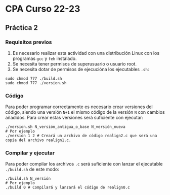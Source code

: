 # CPA Curso 22-23
## Práctica 2
### Requisitos previos
1. Es necesario realizar esta actividad con una distribución Linux con los programas `gcc` y `feh` instalado.
2. Se necesita tener permisos de superusuario o usuario root.
3. Se necesita dotar de permisos de ejecucióna los ejecutables `.sh`:
```
sudo chmod 777 ./build.sh
sudo chmod 777 ./version.sh
```

### Código
Para poder programar correctamente es necesario crear versiones del código, siendo una versión `N+1` el mismo código de la versión `N` con cambios añadidos. Para crear estas versiones será suficiente con ejecutar:
```
./version.sh N_versión_antigua_o_base N_versión_nueva
# Por ejemplo
./version 1 2 # Creará un archivo de código realign2.c que será una copia del archivo realign1.c.
```

### Compilar y ejecutar
Para poder compilar los archivos `.c` será suficiente con lanzar el ejecutable `./build.sh` de este modo:
```
./build.sh N_versión
# Por ejemplo
./build 0 # Compilará y lanzará el código de realign0.c
```
